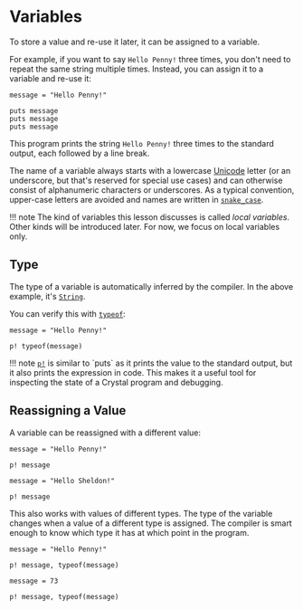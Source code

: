 # Variables

To store a value and re-use it later, it can be assigned to a variable.

For example, if you want to say `Hello Penny!` three times, you don't need to repeat the same string multiple times.
Instead, you can assign it to a variable and re-use it:

```crystal-play
message = "Hello Penny!"

puts message
puts message
puts message
```

This program prints the string `Hello Penny!` three times to the standard output, each followed by a line break.

The name of a variable always starts with a lowercase [Unicode](https://en.wikipedia.org/wiki/Unicode) letter (or an underscore, but that's reserved for special use cases) and can otherwise consist of alphanumeric characters or underscores. As a typical convention, upper-case letters are avoided and names are written in [`snake_case`](https://en.wikipedia.org/wiki/Snake_case).

!!! note
    The kind of variables this lesson discusses is called *local variables*.
    Other kinds will be introduced later. For now, we focus on local variables only.

## Type

The type of a variable is automatically inferred by the compiler. In the above example, it's [`String`](https://crystal-lang.org/api/latest/String.html).

You can verify this with [`typeof`](https://crystal-lang.org/api/latest/toplevel.html#typeof(*expression):Class-class-method):

```crystal-play
message = "Hello Penny!"

p! typeof(message)
```

!!! note
    [`p!`](https://crystal-lang.org/api/latest/toplevel.html#p!(*exps)-macro) is similar to `puts` as it prints the value to the standard output, but it also prints the expression in code. This makes it a useful tool for inspecting the state of a Crystal program and debugging.

## Reassigning a Value

A variable can be reassigned with a different value:

```crystal-play
message = "Hello Penny!"

p! message

message = "Hello Sheldon!"

p! message
```

This also works with values of different types. The type of the variable changes when a value of a different type is assigned. The compiler is smart enough to know which type it has at which point in the program.

```crystal-play
message = "Hello Penny!"

p! message, typeof(message)

message = 73

p! message, typeof(message)
```
